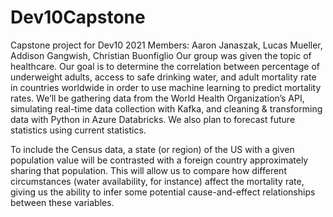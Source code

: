 # Dev10Capstone
Capstone project for Dev10 2021 
Members: Aaron Janaszak, Lucas Mueller, Addison Gangwish, Christian Buonfiglio
Our group was given the topic of healthcare. Our goal is to determine the correlation between percentage of underweight adults, access to safe drinking water, and adult mortality rate in countries worldwide in order to use machine learning to predict mortality rates. We’ll be gathering data from the World Health Organization’s API, simulating real-time data collection with Kafka, and cleaning & transforming data with Python in Azure Databricks. We also plan to forecast future statistics using current statistics.  

To include the Census data, a state (or region) of the US with a given population value will be contrasted with a foreign country approximately sharing that population. This will allow us to compare how different circumstances (water availability, for instance) affect the mortality rate, giving us the ability to infer some potential cause-and-effect relationships between these variables. 
